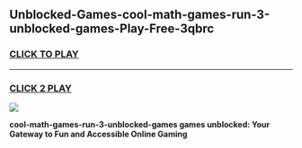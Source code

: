 
## Unblocked-Games-cool-math-games-run-3-unblocked-games-Play-Free-3qbrc
<h3>
<a href="https://premium76.site?title=cool-math-games-run-3-unblocked-games&ref=17A">CLICK TO PLAY</a></h3>
<hr>

<h3>
<a href="https://premium76.site?title=cool-math-games-run-3-unblocked-games&ref=17A">CLICK 2 PLAY</a>
  
</h3>

<a href="https://premium76.site?title=cool-math-games-run-3-unblocked-games&ref=17A"><img src="https://clearcache.store/games.png"></a>


**cool-math-games-run-3-unblocked-games games unblocked: Your Gateway to Fun and Accessible Online Gaming**

